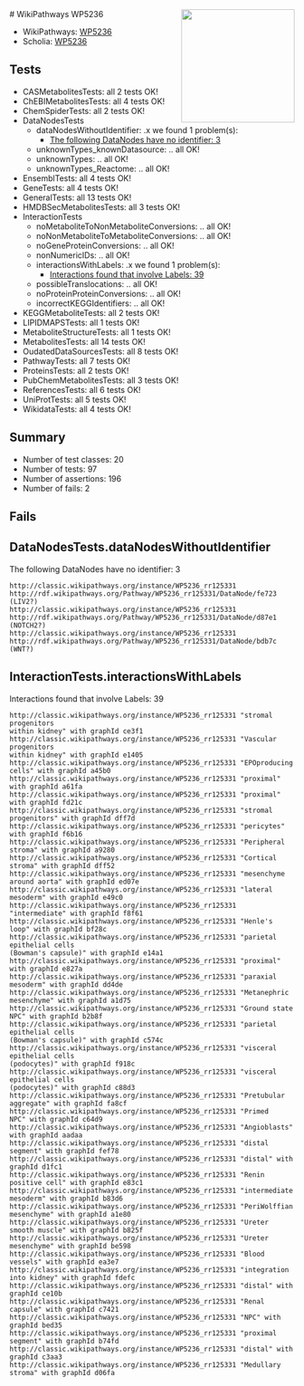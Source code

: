 <img style="float: right; width: 200px" src="https://upload.wikimedia.org/wikipedia/commons/thumb/8/83/Wplogo_with_text_500.png/640px-Wplogo_with_text_500.png" />
# WikiPathways WP5236

* WikiPathways: [WP5236](https://wikipathways.org/pathways/WP5236)
* Scholia: [WP5236](https://scholia.toolforge.org/wikipathways/WP5236)
## Tests
* CASMetabolitesTests: all 2 tests OK!
* ChEBIMetabolitesTests: all 4 tests OK!
* ChemSpiderTests: all 2 tests OK!
* DataNodesTests
    * dataNodesWithoutIdentifier: .x we found 1 problem(s):
        * [The following DataNodes have no identifier: 3](#d2d32fa2)
    * unknownTypes_knownDatasource: .. all OK!
    * unknownTypes: .. all OK!
    * unknownTypes_Reactome: .. all OK!
* EnsemblTests: all 4 tests OK!
* GeneTests: all 4 tests OK!
* GeneralTests: all 13 tests OK!
* HMDBSecMetabolitesTests: all 3 tests OK!
* InteractionTests
    * noMetaboliteToNonMetaboliteConversions: .. all OK!
    * noNonMetaboliteToMetaboliteConversions: .. all OK!
    * noGeneProteinConversions: .. all OK!
    * nonNumericIDs: .. all OK!
    * interactionsWithLabels: .x we found 1 problem(s):
        * [Interactions found that involve Labels: 39](#fe97a8ff)
    * possibleTranslocations: .. all OK!
    * noProteinProteinConversions: .. all OK!
    * incorrectKEGGIdentifiers: .. all OK!
* KEGGMetaboliteTests: all 2 tests OK!
* LIPIDMAPSTests: all 1 tests OK!
* MetaboliteStructureTests: all 1 tests OK!
* MetabolitesTests: all 14 tests OK!
* OudatedDataSourcesTests: all 8 tests OK!
* PathwayTests: all 7 tests OK!
* ProteinsTests: all 2 tests OK!
* PubChemMetabolitesTests: all 3 tests OK!
* ReferencesTests: all 6 tests OK!
* UniProtTests: all 5 tests OK!
* WikidataTests: all 4 tests OK!


## Summary

* Number of test classes: 20
* Number of tests: 97
* Number of assertions: 196
* Number of fails: 2

## Fails

<a name="d2d32fa2" />

## DataNodesTests.dataNodesWithoutIdentifier

The following DataNodes have no identifier: 3
```
http://classic.wikipathways.org/instance/WP5236_rr125331 http://rdf.wikipathways.org/Pathway/WP5236_rr125331/DataNode/fe723 (LIV2?)
http://classic.wikipathways.org/instance/WP5236_rr125331 http://rdf.wikipathways.org/Pathway/WP5236_rr125331/DataNode/d87e1 (NOTCH2?)
http://classic.wikipathways.org/instance/WP5236_rr125331 http://rdf.wikipathways.org/Pathway/WP5236_rr125331/DataNode/bdb7c (WNT?)
```

<a name="fe97a8ff" />

## InteractionTests.interactionsWithLabels

Interactions found that involve Labels: 39
```
http://classic.wikipathways.org/instance/WP5236_rr125331 "stromal
progenitors
within kidney" with graphId ce3f1
http://classic.wikipathways.org/instance/WP5236_rr125331 "Vascular progenitors
within kidney" with graphId e1405
http://classic.wikipathways.org/instance/WP5236_rr125331 "EPOproducing
cells" with graphId a45b0
http://classic.wikipathways.org/instance/WP5236_rr125331 "proximal" with graphId a61fa
http://classic.wikipathways.org/instance/WP5236_rr125331 "proximal" with graphId fd21c
http://classic.wikipathways.org/instance/WP5236_rr125331 "stromal
progenitors" with graphId dff7d
http://classic.wikipathways.org/instance/WP5236_rr125331 "pericytes" with graphId f6b16
http://classic.wikipathways.org/instance/WP5236_rr125331 "Peripheral stroma" with graphId a9280
http://classic.wikipathways.org/instance/WP5236_rr125331 "Cortical stroma" with graphId dff52
http://classic.wikipathways.org/instance/WP5236_rr125331 "mesenchyme
around aorta" with graphId ed07e
http://classic.wikipathways.org/instance/WP5236_rr125331 "lateral
mesoderm" with graphId e49c0
http://classic.wikipathways.org/instance/WP5236_rr125331 "intermediate" with graphId f8f61
http://classic.wikipathways.org/instance/WP5236_rr125331 "Henle's loop" with graphId bf28c
http://classic.wikipathways.org/instance/WP5236_rr125331 "parietal
epithelial cells
(Bowman's capsule)" with graphId e14a1
http://classic.wikipathways.org/instance/WP5236_rr125331 "proximal" with graphId e827a
http://classic.wikipathways.org/instance/WP5236_rr125331 "paraxial
mesoderm" with graphId dd4de
http://classic.wikipathways.org/instance/WP5236_rr125331 "Metanephric
mesenchyme" with graphId a1d75
http://classic.wikipathways.org/instance/WP5236_rr125331 "Ground state
NPC" with graphId b2b8f
http://classic.wikipathways.org/instance/WP5236_rr125331 "parietal
epithelial cells
(Bowman's capsule)" with graphId c574c
http://classic.wikipathways.org/instance/WP5236_rr125331 "visceral 
epithelial cells
(podocytes)" with graphId f918c
http://classic.wikipathways.org/instance/WP5236_rr125331 "visceral 
epithelial cells
(podocytes)" with graphId c88d3
http://classic.wikipathways.org/instance/WP5236_rr125331 "Pretubular
aggregate" with graphId fa8cf
http://classic.wikipathways.org/instance/WP5236_rr125331 "Primed
NPC" with graphId c64d9
http://classic.wikipathways.org/instance/WP5236_rr125331 "Angioblasts" with graphId aadaa
http://classic.wikipathways.org/instance/WP5236_rr125331 "distal segment" with graphId fef78
http://classic.wikipathways.org/instance/WP5236_rr125331 "distal" with graphId d1fc1
http://classic.wikipathways.org/instance/WP5236_rr125331 "Renin positive cell" with graphId e83c1
http://classic.wikipathways.org/instance/WP5236_rr125331 "intermediate
mesoderm" with graphId b83d6
http://classic.wikipathways.org/instance/WP5236_rr125331 "PeriWolffian
mesenchyme" with graphId a1e80
http://classic.wikipathways.org/instance/WP5236_rr125331 "Ureter
smooth muscle" with graphId b825f
http://classic.wikipathways.org/instance/WP5236_rr125331 "Ureter
mesenchyme" with graphId be598
http://classic.wikipathways.org/instance/WP5236_rr125331 "Blood vessels" with graphId ea3e7
http://classic.wikipathways.org/instance/WP5236_rr125331 "integration 
into kidney" with graphId fdefc
http://classic.wikipathways.org/instance/WP5236_rr125331 "distal" with graphId ce10b
http://classic.wikipathways.org/instance/WP5236_rr125331 "Renal capsule" with graphId c7421
http://classic.wikipathways.org/instance/WP5236_rr125331 "NPC" with graphId bed35
http://classic.wikipathways.org/instance/WP5236_rr125331 "proximal segment" with graphId b74fd
http://classic.wikipathways.org/instance/WP5236_rr125331 "distal" with graphId c3aa3
http://classic.wikipathways.org/instance/WP5236_rr125331 "Medullary stroma" with graphId d06fa
```

